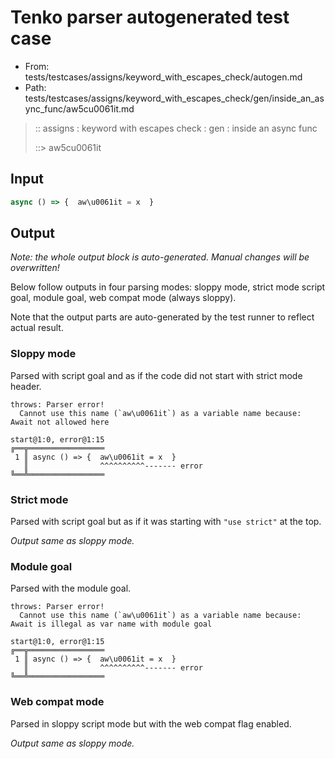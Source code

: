 # Tenko parser autogenerated test case

- From: tests/testcases/assigns/keyword_with_escapes_check/autogen.md
- Path: tests/testcases/assigns/keyword_with_escapes_check/gen/inside_an_async_func/aw5cu0061it.md

> :: assigns : keyword with escapes check : gen : inside an async func
>
> ::> aw5cu0061it

## Input


`````js
async () => {  aw\u0061it = x  }
`````

## Output

_Note: the whole output block is auto-generated. Manual changes will be overwritten!_

Below follow outputs in four parsing modes: sloppy mode, strict mode script goal, module goal, web compat mode (always sloppy).

Note that the output parts are auto-generated by the test runner to reflect actual result.

### Sloppy mode

Parsed with script goal and as if the code did not start with strict mode header.

`````
throws: Parser error!
  Cannot use this name (`aw\u0061it`) as a variable name because: Await not allowed here

start@1:0, error@1:15
╔══╦═════════════════
 1 ║ async () => {  aw\u0061it = x  }
   ║                ^^^^^^^^^^------- error
╚══╩═════════════════

`````

### Strict mode

Parsed with script goal but as if it was starting with `"use strict"` at the top.

_Output same as sloppy mode._

### Module goal

Parsed with the module goal.

`````
throws: Parser error!
  Cannot use this name (`aw\u0061it`) as a variable name because: Await is illegal as var name with module goal

start@1:0, error@1:15
╔══╦═════════════════
 1 ║ async () => {  aw\u0061it = x  }
   ║                ^^^^^^^^^^------- error
╚══╩═════════════════

`````


### Web compat mode

Parsed in sloppy script mode but with the web compat flag enabled.

_Output same as sloppy mode._
